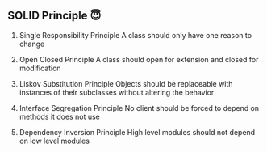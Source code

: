 SOLID Principle 😇
---

1. Single Responsibility Principle
A class should only have one reason to change

2. Open Closed Principle
A class should open for extension and closed for modification

3. Liskov Substitution Principle
Objects should be replaceable with instances of their subclasses without altering the behavior

4. Interface Segregation Principle
No client should be forced to depend on methods it does not use

5. Dependency Inversion Principle
High level modules should not depend on low level modules
